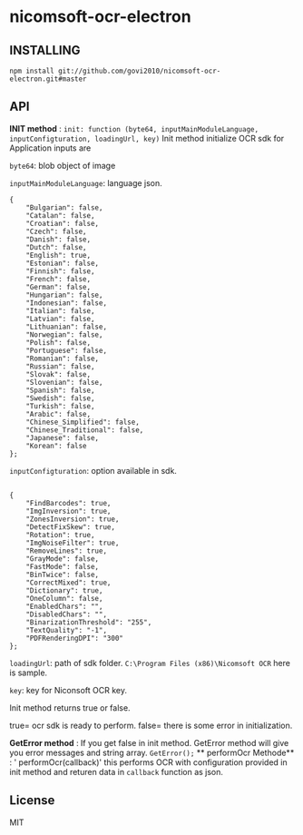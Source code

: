 
# nicomsoft-ocr-electron

## INSTALLING

`npm install git://github.com/govi2010/nicomsoft-ocr-electron.git#master`

## API

**INIT method** : `init: function (byte64, inputMainModuleLanguage, inputConfigturation, loadingUrl, key)`
Init method initialize OCR sdk for Application  inputs are 

`byte64`: blob object of image

`inputMainModuleLanguage`: language json.
```
{
    "Bulgarian": false,
    "Catalan": false,
    "Croatian": false,
    "Czech": false,
    "Danish": false,
    "Dutch": false,
    "English": true,
    "Estonian": false,
    "Finnish": false,
    "French": false,
    "German": false,
    "Hungarian": false,
    "Indonesian": false,
    "Italian": false,
    "Latvian": false,
    "Lithuanian": false,
    "Norwegian": false,
    "Polish": false,
    "Portuguese": false,
    "Romanian": false,
    "Russian": false,
    "Slovak": false,
    "Slovenian": false,
    "Spanish": false,
    "Swedish": false,
    "Turkish": false,
    "Arabic": false,
    "Chinese_Simplified": false,
    "Chinese_Traditional": false,
    "Japanese": false,
    "Korean": false
};
```

`inputConfigturation`: option available in sdk.
```

{
    "FindBarcodes": true,
    "ImgInversion": true,
    "ZonesInversion": true,
    "DetectFixSkew": true,
    "Rotation": true,
    "ImgNoiseFilter": true,
    "RemoveLines": true,
    "GrayMode": false,
    "FastMode": false,
    "BinTwice": false,
    "CorrectMixed": true,
    "Dictionary": true,
    "OneColumn": false,
    "EnabledChars": "",
    "DisabledChars": "",
    "BinarizationThreshold": "255",
    "TextQuality": "-1",
    "PDFRenderingDPI": "300"
};

```

`loadingUrl`: path of sdk folder.
`C:\Program Files (x86)\Nicomsoft OCR` here is sample.

`key`: key for Niconsoft OCR key.


Init method returns true or false. 

true= ocr sdk is ready to perform.
false= there is some error in initialization.


**GetError method** : If you get false in init method. GetError method will give you error messages and string array.
`GetError();`
** performOcr Methode** : ' performOcr(callback)'
this performs OCR with configuration provided in init method and returen data in `callback` function as json.


## License

MIT

